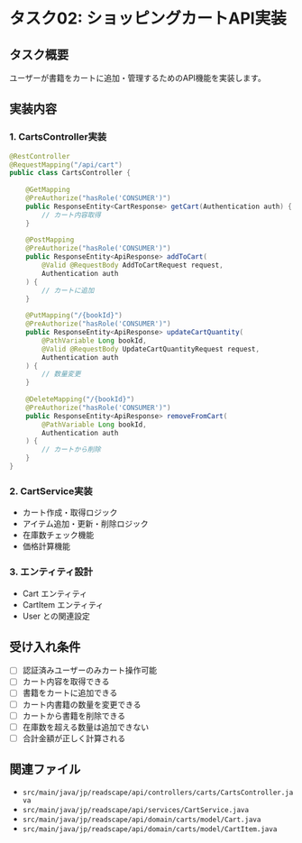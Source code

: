 # タスク02: ショッピングカートAPI実装

## タスク概要
ユーザーが書籍をカートに追加・管理するためのAPI機能を実装します。

## 実装内容

### 1. CartsController実装
```java
@RestController
@RequestMapping("/api/cart")
public class CartsController {
    
    @GetMapping
    @PreAuthorize("hasRole('CONSUMER')")
    public ResponseEntity<CartResponse> getCart(Authentication auth) {
        // カート内容取得
    }
    
    @PostMapping
    @PreAuthorize("hasRole('CONSUMER')")
    public ResponseEntity<ApiResponse> addToCart(
        @Valid @RequestBody AddToCartRequest request,
        Authentication auth
    ) {
        // カートに追加
    }
    
    @PutMapping("/{bookId}")
    @PreAuthorize("hasRole('CONSUMER')")
    public ResponseEntity<ApiResponse> updateCartQuantity(
        @PathVariable Long bookId,
        @Valid @RequestBody UpdateCartQuantityRequest request,
        Authentication auth
    ) {
        // 数量変更
    }
    
    @DeleteMapping("/{bookId}")
    @PreAuthorize("hasRole('CONSUMER')")
    public ResponseEntity<ApiResponse> removeFromCart(
        @PathVariable Long bookId,
        Authentication auth
    ) {
        // カートから削除
    }
}
```

### 2. CartService実装
- カート作成・取得ロジック
- アイテム追加・更新・削除ロジック
- 在庫数チェック機能
- 価格計算機能

### 3. エンティティ設計
- Cart エンティティ
- CartItem エンティティ
- User との関連設定

## 受け入れ条件
- [ ] 認証済みユーザーのみカート操作可能
- [ ] カート内容を取得できる
- [ ] 書籍をカートに追加できる
- [ ] カート内書籍の数量を変更できる
- [ ] カートから書籍を削除できる
- [ ] 在庫数を超える数量は追加できない
- [ ] 合計金額が正しく計算される

## 関連ファイル
- `src/main/java/jp/readscape/api/controllers/carts/CartsController.java`
- `src/main/java/jp/readscape/api/services/CartService.java`
- `src/main/java/jp/readscape/api/domain/carts/model/Cart.java`
- `src/main/java/jp/readscape/api/domain/carts/model/CartItem.java`